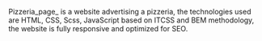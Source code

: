 Pizzeria_page_ is a website advertising a pizzeria, the technologies used are HTML, CSS, Scss, JavaScript based on ITCSS and BEM methodology, the website is fully responsive and optimized for SEO.
